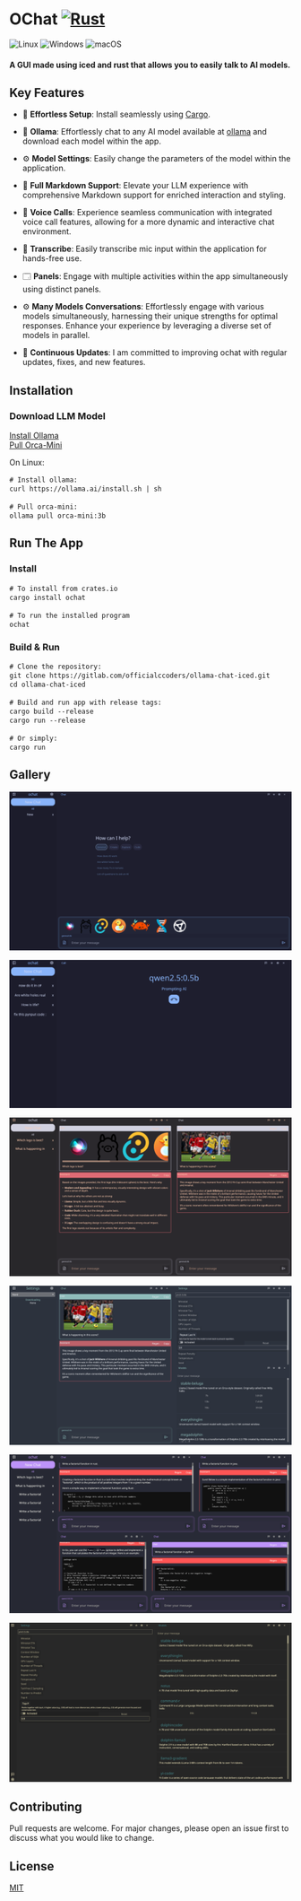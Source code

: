 # OChat [![Rust](https://img.shields.io/badge/Rust-%23000000.svg?e&logo=rust&logoColor=white)]()

![Linux](https://img.shields.io/badge/Linux-FCC624?style=for-the-badge&logo=linux&logoColor=black) ![Windows](https://img.shields.io/badge/Windows-0078D6?style=for-the-badge&logo=windows&logoColor=white)  ![macOS](https://img.shields.io/badge/mac%20os-000000?style=for-the-badge&logo=macos&logoColor=F0F0F0)

#### A GUI made using iced and rust that allows you to easily talk to AI models.

## Key Features

- 🚀 **Effortless Setup**: Install seamlessly using [Cargo](https://doc.rust-lang.org/cargo/).

- 🤝 **Ollama**: Effortlessly chat to any AI model available  at [ollama](https://ollama.com/search) and download each model within the app.

- ⚙️ **Model Settings**: Easily change the parameters of the model within the application.

- 🔢 **Full Markdown Support**: Elevate your LLM experience with comprehensive Markdown support for enriched interaction and styling.

- 🎤 **Voice Calls**: Experience seamless communication with integrated voice call features, allowing for a more dynamic and interactive chat environment.

- 🎤 **Transcribe**: Easily transcribe mic input within the application for hands-free use.

- 🗔 **Panels**: Engage with multiple activities within the app simultaneously using distinct panels.

- ⚙️ **Many Models Conversations**: Effortlessly engage with various models simultaneously, harnessing their unique strengths for optimal responses. Enhance your experience by leveraging a diverse set of models in parallel.

- 🌟 **Continuous Updates**: I am committed to improving ochat with regular updates, fixes, and new features.

## Installation
### Download LLM Model

[Install Ollama](https://ollama.ai/download)\
[Pull Orca-Mini](https://ollama.ai/library/orca-mini:3b)

On Linux:
```
# Install ollama:
curl https://ollama.ai/install.sh | sh

# Pull orca-mini:
ollama pull orca-mini:3b
```

## Run The App
### Install
```
# To install from crates.io
cargo install ochat

# To run the installed program
ochat
```

### Build & Run
```
# Clone the repository:
git clone https://gitlab.com/officialccoders/ollama-chat-iced.git
cd ollama-chat-iced

# Build and run app with release tags:
cargo build --release
cargo run --release

# Or simply:
cargo run
```

## Gallery

![Ochat's home screen.](/media/home.png)

![Ochat calling screen.](/media/call.png)

![Ochat handling images.](/media/images.png)

![Ochat's model options.](/media/models.png)

![Ochat's code handling.](/media/code.png)

![Ochat's theme showcase.](/media/options.png)

## Contributing

Pull requests are welcome. For major changes, please open an issue first
to discuss what you would like to change.

## License

[MIT](https://choosealicense.com/licenses/mit/)

